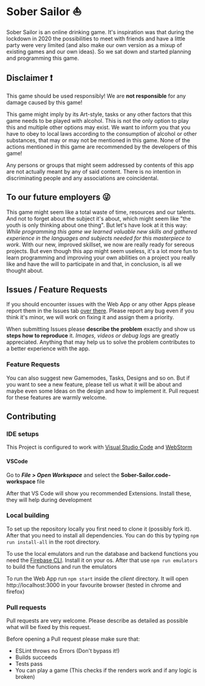 # Sober Sailor ⛵

Sober Sailor is an online drinking game. It's inspiration was that during the lockdown in 2020 the possibilities to meet
with friends and have a little party were very limited (and also make our own version as a mixup of existing games and our own ideas). So we sat down and started planning and programming this game.

## Disclaimer ❗
This game should be used responsibly! We are **not responsible** for any damage caused by this game!

This game might imply by its Art-style, tasks or any other factors that this game needs to be played with alcohol.
This is not the only option to play this and multiple other options may exist.
We want to inform you that you have to obey to local laws according to the consumption of alcohol or other substances,
that may or may not be mentioned in this game. None of the actions mentioned in this game are recommended by the developers of this game!

Any persons or groups that might seem addressed by contents of this app are not actually meant by any of said content.
There is no intention in discriminating people and any associations are coincidental.

## To our future employers 😜
This game might seem like a total waste of time, resources and our talents. And not to forget about the subject it's about, which might seem like "the youth is only thinking about one thing".
But let's have look at it this way: *While programming this game we learned valuable new skills and gathered experience in the
languages and subjects needed for this masterpiece to work*. With our new, improved skillset, we now are really ready for sereous projects. But even though this app might seem useless, it's a lot more fun to learn programming and improving your own abilities on a project you really like and have the will to participate in and that, in conclusion, is all we thought about.

## Issues / Feature Requests
If you should encounter issues with the Web App or any other Apps please report them in the Issues tab [over there](https://github.com/Herobone/Sober-Sailor/issues).
Please report any bug even if you think it's minor, we will work on fixing it and assign them a priority.

When submitting Issues please **describe the problem** exactly and show us **steps how to reproduce** it. *Images, videos or debug logs*
are greatly appreciated. Anything that may help us to solve the problem contributes to a better experience with the app.

### Feature Requests

You can also suggest new Gamemodes, Tasks, Designs and so on. But if you want to see a new feature, please tell us
what it will be about and maybe even some Ideas on the design and how to implement it. Pull request for these features
are warmly welcome.

## Contributing

### IDE setups

This Project is configured to work with [Visual Studio Code](https://code.visualstudio.com/) and
[WebStorm](https://www.jetbrains.com/webstorm/)

#### VSCode
Go to *__File > Open Workspace__* and select the __Sober-Sailor.code-workspace__ file

After that VS Code will show you recommended Extensions. Install these, they will help during development

### Local building

To set up the repository locally you first need to clone it (possibly fork it).
After that you need to install all dependencies. You can do this by typing `npm run install-all` in the root directory.

To use the local emulators and run the database and backend functions you need the [Firebase CLI](https://firebase.google.com/docs/cli).
Install it on your os. After that use `npm run emulators` to build the functions and run the emulators

To run the Web App run `npm start` inside the *client* directory. It will open http://localhost:3000 in your favourite
browser (tested in chrome and firefox)

### Pull requests
Pull requests are very welcome. Please describe as detailed as possible what will be fixed by this request.

Before opening a Pull request please make sure that:
- ESLint throws no Errors (Don't bypass it!)
- Builds succeeds
- Tests pass
- You can play a game (This checks if the renders work and if any logic is broken)
